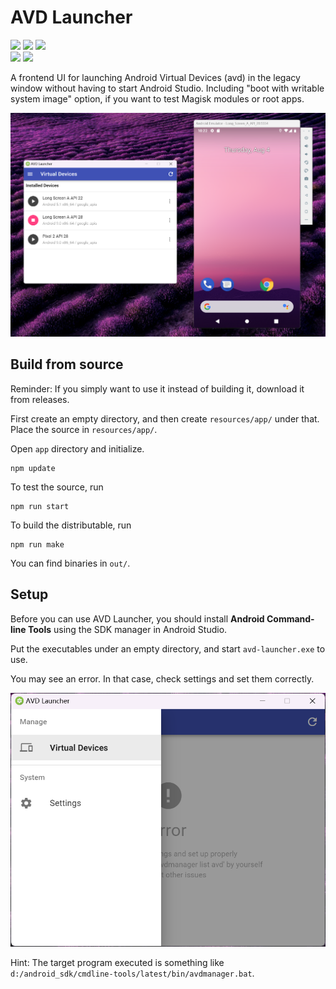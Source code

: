 AVD Launcher
===========================

![][latest_version] ![][build_date] [![][license]][license_link]  
![][made_with] ![][supports]

[latest_version]: https://img.shields.io/badge/Version-0.1.0-green.svg?style=flat-square
[build_date]: https://img.shields.io/badge/Build%20Date-20220805-blue.svg?style=flat-square
[license]: https://img.shields.io/badge/License-MIT%20License-green.svg?style=flat-square
[license_link]: https://mit-license.org/

[made_with]: https://img.shields.io/badge/Made%20with-Electron-darkblue.svg?style=flat-square
[supports]: https://img.shields.io/badge/Supports-Microsoft%20Windows-blue.svg?style=flat-square

A frontend UI for launching Android Virtual Devices (avd) in the legacy window without having to start Android Studio. Including "boot with writable system image" option, if you want to test Magisk modules or root apps.

![Screenshot](./_docs/screenshots/head.png)

## Build from source

Reminder: If you simply want to use it instead of building it, download it from releases.

First create an empty directory, and then create `resources/app/` under that. Place the source in `resources/app/`.

Open `app` directory and initialize.

```plain
npm update
```

To test the source, run

```plain
npm run start
```

To build the distributable, run

```plain
npm run make
```

You can find binaries in `out/`.

## Setup

Before you can use AVD Launcher, you should install **Android Command-line Tools** using the SDK manager in Android Studio.

Put the executables under an empty directory, and start `avd-launcher.exe` to use.

You may see an error. In that case, check settings and set them correctly.

![](./_docs/screenshots/check_settings.png)

Hint: The target program executed is something like `d:/android_sdk/cmdline-tools/latest/bin/avdmanager.bat`.
